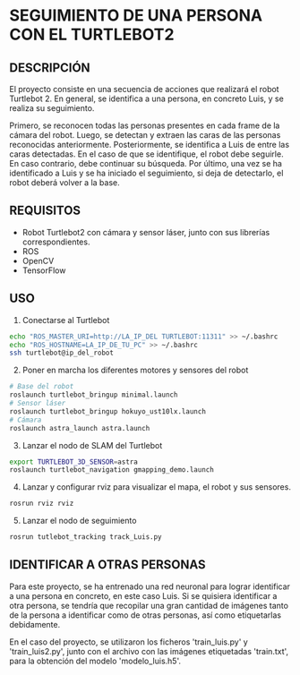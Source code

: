 # SEGUIMIENTO DE UNA PERSONA CON EL TURTLEBOT2

## DESCRIPCIÓN 
El proyecto consiste en una secuencia de acciones que realizará el robot Turtlebot 2. En general, se identifica a una persona, en concreto Luis, y se realiza su seguimiento. 

Primero, se reconocen todas las personas presentes en cada frame de la cámara del robot. 
Luego, se detectan y extraen las caras de las personas reconocidas anteriormente. 
Posteriormente, se identifica a Luis de entre las caras detectadas. En el caso de que se identifique, el robot debe seguirle. 
En caso contrario, debe continuar su búsqueda. Por último, una vez se ha identificado a Luis y se ha iniciado el seguimiento, si deja de detectarlo, el robot deberá volver a la base.

## REQUISITOS

- Robot Turtlebot2 con cámara y sensor láser, junto con sus librerías correspondientes.
- ROS
- OpenCV
- TensorFlow

## USO

1. Conectarse al Turtlebot
```bash
echo "ROS_MASTER_URI=http://LA_IP_DEL TURTLEBOT:11311" >> ~/.bashrc
echo "ROS_HOSTNAME=LA_IP_DE_TU_PC" >> ~/.bashrc
ssh turtlebot@ip_del_robot
```

2. Poner en marcha los diferentes motores y sensores del robot
```bash
# Base del robot
roslaunch turtlebot_bringup minimal.launch
# Sensor láser
roslaunch turtlebot_bringup hokuyo_ust10lx.launch
# Cámara
roslaunch astra_launch astra.launch
```

3. Lanzar el nodo de SLAM del Turtlebot
```bash
export TURTLEBOT_3D_SENSOR=astra
roslaunch turtlebot_navigation gmapping_demo.launch
```

4. Lanzar y configurar rviz para visualizar el mapa, el robot y sus sensores.
```bash
rosrun rviz rviz
```

5. Lanzar el nodo de seguimiento
```bash
rosrun tutlebot_tracking track_Luis.py
```

## IDENTIFICAR A OTRAS PERSONAS
Para este proyecto, se ha entrenado una red neuronal para lograr identificar a una persona en concreto, en este caso Luis.
Si se quisiera identificar a otra persona, se tendría que recopilar una gran cantidad de imágenes tanto de la persona a identificar como de otras personas, así como etiquetarlas debidamente.

En el caso del proyecto, se utilizaron los ficheros 'train_luis.py' y 'train_luis2.py', junto con el archivo con las imágenes etiquetadas 'train.txt', para la obtención del modelo 'modelo_luis.h5'.
